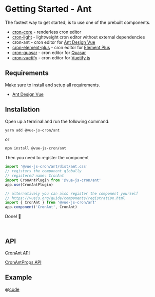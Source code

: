 <!-- Generated file -->
# Getting Started - Ant

The fastest way to get started, is to use one of the prebuilt components.
- [cron-core](./getting-started-core) - renderless cron editor
- [cron-light](./getting-started-light) - lightweight cron editor without external dependencies
- cron-ant - cron editor for [Ant Design Vue](https://antdv.com/)
- [cron-element-plus](./getting-started-element-plus) - cron editor for [Element Plus](https://element-plus.org/en-US/)
- [cron-quasar](./getting-started-quasar) - cron editor for [Quasar](https://quasar.dev/)
- [cron-vuetify](./getting-started-vuetify) - cron editor for [Vuetify.js](https://next.vuetifyjs.com/en/)
## Requirements

Make sure to install and setup all requirements.
- [Ant Design Vue](https://www.antdv.com/components/overview/)

## Installation

Open up a terminal and run the following command:

```bash 
yarn add @vue-js-cron/ant
```
or

```bash 
npm install @vue-js-cron/ant
```

Then you need to register the component

```js
import '@vue-js-cron/ant/dist/ant.css'
// registers the component globally
// registered name: CronAnt
import CronAntPlugin from '@vue-js-cron/ant'
app.use(CronAntPlugin)

// alternatively you can also register the component yourself
// https://vuejs.org/guide/components/registration.html
import { CronAnt } from '@vue-js-cron/ant'
app.component('CronAnt', CronAnt)
```

Done! 🚀

<br />

## API


[CronAnt API](https://abichinger.github.io/vue-js-cron/typedoc/classes/_vue_js_cron_ant.CronAnt)

[CronAntProps API](https://abichinger.github.io/vue-js-cron/typedoc/interfaces/_vue_js_cron_ant.CronAntProps)




## Example

@[code](../.vuepress/components/get-started-ant.vue)